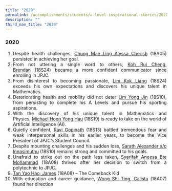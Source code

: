 ```yaml
---
title: "2020"
permalink: /accomplishments/students/a-level-inspirational-stories/2020/overview/
description: ""
third_nav_title: "2020"
---
```

<h3>2020</h3>

<div align=justify>

<ol>
	<li>Despite health challenges, <a href="/accomplishments/students/a-level-inspirational-stories/2020/cherish/">Chung Mae Ling Alyssa Cherish</a> (18A05) persisted in achieving her goal.</li>
	<li>From not uttering a single word to others, <a href="/accomplishments/students/a-level-inspirational-stories/2020/brendan/">Koh Rui Cheng, Brendan</a> (18S24) became a more confident communicator since enrolling in JPJC.</li>
	<li>From disinterest to becoming passionate, <a href="/accomplishments/students/a-level-inspirational-stories/2020/lim-kok-liang/">Lim Kok Liang</a> (18S24) exceeds his own expectations and discovers his unique talent in Mathematics.</li>
	<li>Deteriorating health and mobility did not deter <a href="/accomplishments/students/a-level-inspirational-stories/2020/lim-yong-jin/">Lim Yong Jin</a> (18S10), from persisting to complete his A Levels and pursue his sporting aspirations.</li>
	<li>With the discovery of his unique talent in Mathematics and Physics, <a href="/accomplishments/students/a-level-inspirational-stories/2020/michael/">Michael Hoon Yong Hau</a> (18S19) is ready to take on the world of Artificial Intelligence (AI).</a>
	<li>Quietly confident, <a href="/accomplishments/students/a-level-inspirational-stories/2020/ravi/">Ravi Gopinath</a> (18S13) battled tremendous fear and weak interpersonal skills in his earlier years, to become the Vice President of JPJC’s Student Council.</li>
	<li>Despite mounting challenges and his sudden loss, <a href="/accomplishments/students/a-level-inspirational-stories/2020/sarath/">Sarath Alexander s/o Innasimuthu</a> (18S10) remains strong and committed to his goals. </li>
	<li>Unafraid to strike out on the path less taken, <a href="/accomplishments/students/a-level-inspirational-stories/2020/syarifah/">Syarifah Aneesa Bte Mohammad</a> (18A08) thrived after her decision to switch from a polytechnic to JPJC.</li>
	<li><a href="/accomplishments/students/a-level-inspirational-stories/2020/james/">Tan Yao Hao, James</a> (18A08) – The Comeback Kid</li>
	<li>With education and career guidance, <a href="/accomplishments/students/a-level-inspirational-stories/2020/calista/">Wong Shi Ting, Calista</a> (18A07) found her direction</li></ol>